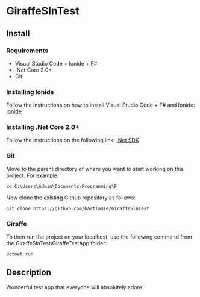 # GiraffeSlnTest

## Install
### Requirements
- Visual Studio Code + Ionide + F#
- .Net Core 2.0+
- Git

### Installing Ionide
Follow the instructions on how to install Visual Studio Code + F# and Ionide: [Ionide](http://ionide.io/)

### Installing .Net Core 2.0+
Follow the instructions on the following link: [.Net SDK](https://www.microsoft.com/net/download/windows)

### Git
Move to the parent directory of where you want to start working on this project. For example:
```
cd C:\Users\Admin\Documents\Programming\F
```
Now clone the existing Github repository as follows:
```
git clone https://github.com/bartlamie/GiraffeSlnTest
```
### Giraffe
To then run the project on your localhost, use the following command from the GiraffeSlnTest\GiraffeTestApp folder:

```
dotnet run
```

## Description
Wonderful test app that everyone will absolutely adore.

